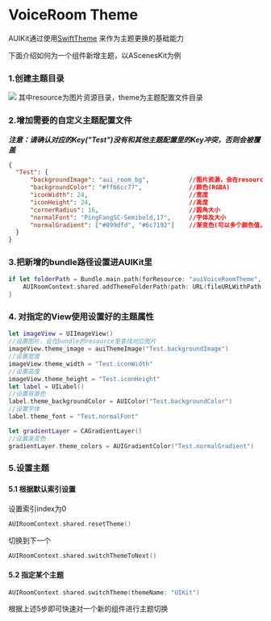 # VoiceRoom Theme


AUIKit通过使用[SwiftTheme](https://github.com/wxxsw/SwiftTheme) 来作为主题更换的基础能力

下面介绍如何为一个组件新增主题，以AScenesKit为例

### 1.创建主题目录
![](https://fullapp.oss-cn-beijing.aliyuncs.com/pic/1686831479688.jpg)
其中resource为图片资源目录，theme为主题配置文件目录

### 2.增加需要的自定义主题配置文件
**_注意：请确认对应的Key("Test")没有和其他主题配置里的Key冲突，否则会被覆盖_**
```json
{
  "Test": {
      "backgroundImage": "aui_room_bg",           //图片资源，会在resource查找，目前只支持在resource目录根目录查找
      "backgroundColor": "#ff66cc77",             //颜色(RGBA)
      "iconWidth": 24,                            //宽度
      "iconHeight": 24,                           //高度
      "cornerRadius": 16,                         //圆角大小
      "normalFont": "PingFangSC-Semibold,17",     //字体及大小  
      "normalGradient": ["#099dfd", "#6c7192"]    //渐变色(可以多个颜色值，渐变location需要自行在代码中修改)
  }
}
```

### 3.把新增的bundle路径设置进AUIKit里
```swift
if let folderPath = Bundle.main.path(forResource: "auiVoiceRoomTheme", ofType: "bundle") {
    AUIRoomContext.shared.addThemeFolderPath(path: URL(fileURLWithPath: folderPath) )
}
```

### 4. 对指定的View使用设置好的主题属性
```swift
let imageView = UIImageView()
//设置图片，会在bundle的resource里查找对应图片
imageView.theme_image = auiThemeImage("Test.backgroundImage")
//设置宽度
imageView.theme_width = "Test.iconWidth"
//设置高度
imageView.theme_height = "Test.iconHeight"
let label = UILabel()
//设置背景色
label.theme_backgroundColor = AUIColor("Test.backgroundColor")
//设置字体
label.theme_font = "Test.normalFont"

let gradientLayer = CAGradientLayer()
//设置渐变色
gradientLayer.theme_colors = AUIGradientColor("Test.normalGradient")
```

### 5.设置主题
#### 5.1 根据默认索引设置
设置索引index为0
```swift
AUIRoomContext.shared.resetTheme()
```
切换到下一个
```swift
AUIRoomContext.shared.switchThemeToNext()
```

#### 5.2 指定某个主题
```swift
AUIRoomContext.shared.switchTheme(themeName: "UIKit")
```

根据上述5步即可快速对一个新的组件进行主题切换
